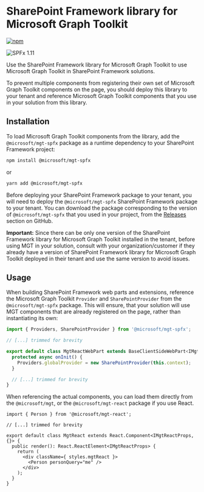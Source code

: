 # SharePoint Framework library for Microsoft Graph Toolkit

[![npm](https://img.shields.io/npm/v/@microsoft/mgt-spfx?style=for-the-badge)](https://www.npmjs.com/package/@microsoft/mgt-spfx)

![SPFx 1.11](https://img.shields.io/badge/SPFx-1.11-green.svg?style=for-the-badge)

Use the SharePoint Framework library for Microsoft Graph Toolkit to use Microsoft Graph Toolkit in SharePoint Framework solutions.

To prevent multiple components from registering their own set of Microsoft Graph Toolkit components on the page, you should deploy this library to your tenant and reference Microsoft Graph Toolkit components that you use in your solution from this library.

## Installation

To load Microsoft Graph Toolkit components from the library, add the `@microsoft/mgt-spfx` package as a runtime dependency to your SharePoint Framework project:

```bash
npm install @microsoft/mgt-spfx
```

or

```bash
yarn add @microsoft/mgt-spfx
```

Before deploying your SharePoint Framework package to your tenant, you will need to deploy the `@microsoft/mgt-spfx` SharePoint Framework package to your tenant. You can download the package corresponding to the version of `@microsoft/mgt-spfx` that you used in your project, from the [Releases](https://github.com/microsoftgraph/microsoft-graph-toolkit/releases) section on GitHub.

**Important:** Since there can be only one version of the SharePoint Framework library for Microsoft Graph Toolkit installed in the tenant, before using MGT in your solution, consult with your organization/customer if they already have a version of SharePoint Framework library for Microsoft Graph Toolkit deployed in their tenant and use the same version to avoid issues.

## Usage

When building SharePoint Framework web parts and extensions, reference the Microsoft Graph Toolkit `Provider` and `SharePointProvider` from the `@microsoft/mgt-spfx` package. This will ensure, that your solution will use MGT components that are already registered on the page, rather than instantiating its own:

```ts
import { Providers, SharePointProvider } from '@microsoft/mgt-spfx';

// [...] trimmed for brevity

export default class MgtReactWebPart extends BaseClientSideWebPart<IMgtReactWebPartProps> {
  protected async onInit() {
    Providers.globalProvider = new SharePointProvider(this.context);
  }

  // [...] trimmed for brevity
}
```

When referencing the actual components, you can load them directly from the `@microsoft/mgt`, or the `@microsoft/mgt-react` package if you use React.

```tsx
import { Person } from '@microsoft/mgt-react';

// [...] trimmed for brevity

export default class MgtReact extends React.Component<IMgtReactProps, {}> {
  public render(): React.ReactElement<IMgtReactProps> {
    return (
      <div className={ styles.mgtReact }>
        <Person personQuery="me" />
      </div>
    );
  }
}
```
